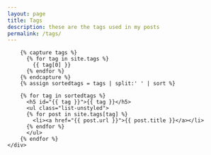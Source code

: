 ```yaml
---
layout: page
title: Tags
description: these are the tags used in my posts
permalink: /tags/
---
```


<div class="row">
	<div class="col col-lg-12">
		<!-- All the tags used in your posts -->

		{% capture tags %}
		  {% for tag in site.tags %}
		    {{ tag[0] }}
		  {% endfor %}
		{% endcapture %}
		{% assign sortedtags = tags | split:' ' | sort %}

		{% for tag in sortedtags %}
		  <h5 id="{{ tag }}">{{ tag }}</h5>
		  <ul class="list-unstyled">
		  {% for post in site.tags[tag] %}
		    <li><a href="{{ post.url }}">{{ post.title }}</a></li>
		  {% endfor %}
		  </ul>
		{% endfor %}
	</div>
</div>

